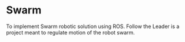 # Swarm
To implement Swarm robotic solution using ROS.
Follow the Leader is a project meant to regulate motion of the robot swarm.
